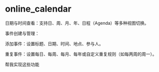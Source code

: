 # online_calendar

日期与时间查看：支持日、周、月、年、日程（Agenda）等多种视图切换。


事件创建与管理：


添加事件：设置标题、日期、时间、地点、参与人。


重复事件：设置每日、每周、每月、每年或自定义重复规则（如每两周的周一）。


帮我实现这些功能